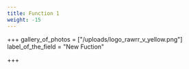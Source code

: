 ```yaml
---
title: Function 1
weight: -15
---
```


+++
gallery_of_photos = ["/uploads/logo_rawrr_v_yellow.png"]
label_of_the_field = "New Fuction"

+++
